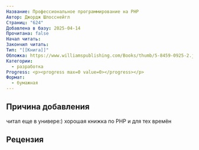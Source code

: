 ```yaml
---
Название: Профессиональное программирование на PHP
Автор: Джордж Шлосснейгл
Страниц: "624"
Добавлена в базу: 2025-04-14
Прочитана: false
Начал читать: 
Закончил читать: 
Тип: "[[Книга]]"
Обложка: https://www.williamspublishing.com/Books/thumb/5-8459-0925-2.jpg
Категории:
  - разработка
Progress: <p><progress max=0 value=0></progress></p>
Формат:
  - бумажная
---
```

## Причина добавления

читал еще в универе:) хорошая книжка по PHP и для тех времён

## Рецензия
